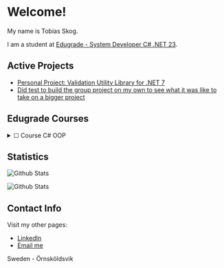# Welcome!

My name is Tobias Skog.

I am a student at [Edugrade - System Developer C# .NET 23](https://edugrade.com/yh-utbildning/it/systemutvecklarenet-med-ai-kompetens/).

## Active Projects

- [Personal Project: Validation Utility Library for .NET 7](https://github.com/TobiasSkog/ValidationUtility)
- [Did test to build the group project on my own to see what it was like to take on a bigger project](https://github.com/TobiasSkog/TestingSomeStuffWthGroupProject)

## Edugrade Courses

<details>
<summary>&#9744; Course C# OOP</summary>
  
- [x] [Labb 1 - Mitt första program](https://github.com/TobiasSkog/MyFirstProgram)
  - *Uppgiften är väldigt enkelt och går i grunden ut på att testa grundläggande programmering i C# och använda Visual Studio. Du som har programmerat tidigare i C# kommer tycka att denna uppgift är väldigt enkel och har du programmerat i något annat språk tidigare kommer du troligen snabbt lista ut hur du löser denna uppgift.*    

- [x] [Lab 2 - Schackbräde](https://github.com/TobiasSkog/ChessBoard)
  - *Det här är den andra uppgiften i kursen och nu kommer du själv få tänka ut en struktur och ett programflöde
som löser uppgiften. Du kommer inte behöva använda speciellt avancerade flöden eller datatyper för att lösa uppgiften utan det
handlar snarare om att hitta en logisk lösning.*   

- [x] [Lab 3 - Gissa numret](https://github.com/TobiasSkog/NumbersGame)
  - *Nu är det dags att bygga ditt första riktiga program som faktiskt kan vara kul att använda - ett enklare spel! Det du ska skapa är ett rätt enkelt spel där användaren får gissa ett nummer. Användaren kommer få lite ledtrådar och den har ett begränsat antal försök på sig att gissa.*

- [x] [Lab 4 - Felsökning](https://github.com/TobiasSkog/Debugging)
  - *Denna uppgift handlar om att felsöka några olika program/kodavsnitt som vi tillhandahåller. Du ska hitta vad som är fel i dessa, korrigera felen och förklara vad som var fel i varje case.*

- [x] [Lab 5 - Grunderna OOP](https://github.com/TobiasSkog/GrunderOOP)
  - *Den första uppgiften i OOP är inte särskilt svår, du ska skapa en klass som räknar ut arean på en cirkel.*

- [x] [Lab 6 - OOP Arv](https://github.com/TobiasSkog/OOPArv)
  - *I denna uppgift kommer du öva på att använda arv inom objektorientering. Uppgiften handlar till stor del om att tänka ut en struktur för arv men också delvis om att implementera den i kod.*

- [x] [Lab 7 - OOP Polymorphism](https://github.com/TobiasSkog/OOPPolymorphism)
  - I denna uppgift kommer du att öva på att använda polymorfism inom objektorienterad programmering. Uppgiften handlar till stor del om att tänka ut en struktur för polymorfism.

- [x] [Lab 8 - OOP Generic collections](https://github.com/TobiasSkog/OOPGenericCollections)
  - *Denna labb handlar om att använda två vanliga generiska typer inom C#. Du kommer att skapa en klass och objekt utifrån den klassen som du sedan ska hantera genom Stack och List.*

- [ ] [Lab 9 -Teorihandbok](https://github.com/TobiasSkog/TheoryHandbook)
  - *Denna uppgift är rent teoretisk och du ska inte skriva någon kod. Uppgiften handlar i stället om att med egna ord beskriva exempelvis vad olika begrepp är. I kursplanen finns det flera kunskapsmål som handlar om att du ska ha teoretisk förståelse för flera saker inom kursens område och dessa testas genom denna uppgift. Lite som en tenta men utan tidspress och skrivkramp. 😉 Uppgiften heter Teorihandbok eftersom du i framtiden kan ha nytta av denna själv som ett referensmaterial. Du kan jobba med denna parallellt under hela kursen för att strukturera dina anteckningar.*
 
 - [ ] [Lab 10 - Projekt i grupp]()
  - *Projektet kommer att genomföras i grupp. Själva koden kommer ni skapa tillsammans och den kommer användas för att examinera OOP-kursen.*
    
</details>

## Statistics

![Github Stats](https://github-readme-stats.vercel.app/api?username=TobiasSkog&layout=compact&show_icons=true&theme=shadow_red)

![Github Stats](https://github-readme-stats.vercel.app/api/top-langs/?username=TobiasSkog&layout=compact&theme=shadow_red)

## Contact Info

Visit my other pages:
- [LinkedIn](https://www.linkedin.com/in/TobiasSkog)
- [Email me](mailto:skoog.tobias@gmail.com)

Sweden - Örnsköldsvik
